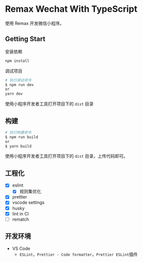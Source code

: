 # Remax Wechat With TypeScript

使用 Remax 开发微信小程序。

## Getting Start

安装依赖

```bash
npm install
```

调试项目

```bash
# 执行调试命令
$ npm run dev
or
yarn dev
```

使用小程序开发者工具打开项目下的 `dist` 目录

## 构建

```bash
# 执行构建命令
$ npm run build
or
$ yarn build
```

使用小程序开发者工具打开项目下的 `dist` 目录，上传代码即可。

## 工程化

- [x] eslint
  - [x] 规则集优化
- [x] prettier
- [x] vscode settings
- [x] husky
- [x] lint in CI
- [ ] rematch

## 开发环境

- VS Code
  - `ESLint`，`Prettier - Code formatter`，`Prettier ESLint`插件
